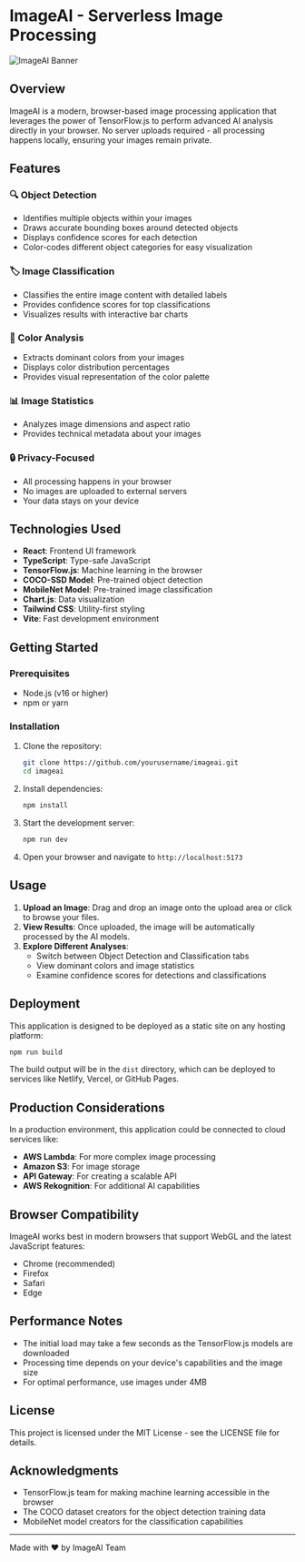 # ImageAI - Serverless Image Processing

![ImageAI Banner](https://images.unsplash.com/photo-1593720213428-28a5b9e94613?ixlib=rb-4.0.3&ixid=M3wxMjA3fDB8MHxwaG90by1wYWdlfHx8fGVufDB8fHx8fA%3D%3D&auto=format&fit=crop&w=1200&h=300&q=80)

## Overview

ImageAI is a modern, browser-based image processing application that leverages the power of TensorFlow.js to perform advanced AI analysis directly in your browser. No server uploads required - all processing happens locally, ensuring your images remain private.

## Features

### 🔍 Object Detection
- Identifies multiple objects within your images
- Draws accurate bounding boxes around detected objects
- Displays confidence scores for each detection
- Color-codes different object categories for easy visualization

### 🏷️ Image Classification
- Classifies the entire image content with detailed labels
- Provides confidence scores for top classifications
- Visualizes results with interactive bar charts

### 🎨 Color Analysis
- Extracts dominant colors from your images
- Displays color distribution percentages
- Provides visual representation of the color palette

### 📊 Image Statistics
- Analyzes image dimensions and aspect ratio
- Provides technical metadata about your images

### 🔒 Privacy-Focused
- All processing happens in your browser
- No images are uploaded to external servers
- Your data stays on your device

## Technologies Used

- **React**: Frontend UI framework
- **TypeScript**: Type-safe JavaScript
- **TensorFlow.js**: Machine learning in the browser
- **COCO-SSD Model**: Pre-trained object detection
- **MobileNet Model**: Pre-trained image classification
- **Chart.js**: Data visualization
- **Tailwind CSS**: Utility-first styling
- **Vite**: Fast development environment

## Getting Started

### Prerequisites

- Node.js (v16 or higher)
- npm or yarn

### Installation

1. Clone the repository:
   ```bash
   git clone https://github.com/yourusername/imageai.git
   cd imageai
   ```

2. Install dependencies:
   ```bash
   npm install
   ```

3. Start the development server:
   ```bash
   npm run dev
   ```

4. Open your browser and navigate to `http://localhost:5173`

## Usage

1. **Upload an Image**: Drag and drop an image onto the upload area or click to browse your files.
2. **View Results**: Once uploaded, the image will be automatically processed by the AI models.
3. **Explore Different Analyses**:
   - Switch between Object Detection and Classification tabs
   - View dominant colors and image statistics
   - Examine confidence scores for detections and classifications

## Deployment

This application is designed to be deployed as a static site on any hosting platform:

```bash
npm run build
```

The build output will be in the `dist` directory, which can be deployed to services like Netlify, Vercel, or GitHub Pages.

## Production Considerations

In a production environment, this application could be connected to cloud services like:

- **AWS Lambda**: For more complex image processing
- **Amazon S3**: For image storage
- **API Gateway**: For creating a scalable API
- **AWS Rekognition**: For additional AI capabilities

## Browser Compatibility

ImageAI works best in modern browsers that support WebGL and the latest JavaScript features:

- Chrome (recommended)
- Firefox
- Safari
- Edge

## Performance Notes

- The initial load may take a few seconds as the TensorFlow.js models are downloaded
- Processing time depends on your device's capabilities and the image size
- For optimal performance, use images under 4MB

## License

This project is licensed under the MIT License - see the LICENSE file for details.

## Acknowledgments

- TensorFlow.js team for making machine learning accessible in the browser
- The COCO dataset creators for the object detection training data
- MobileNet model creators for the classification capabilities

---

Made with ❤️ by ImageAI Team
